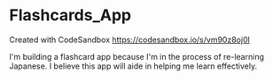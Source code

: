 # Flashcards_App
Created with CodeSandbox https://codesandbox.io/s/vm90z8oj0l

I'm building a flashcard app because I'm in the process of re-learning Japanese. I believe this app will aide in helping me learn effectively.
